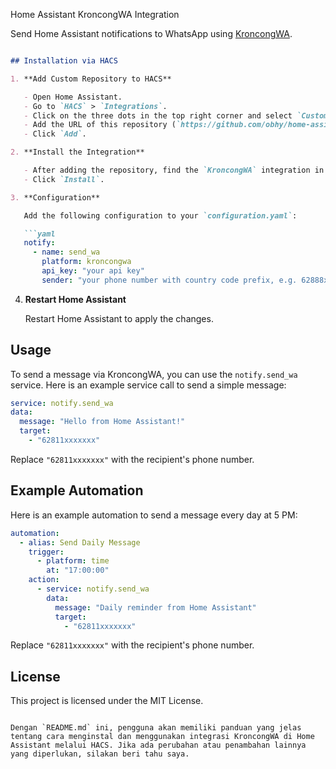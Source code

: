 Home Assistant KroncongWA Integration

Send Home Assistant notifications to WhatsApp using [KroncongWA](https://notify.obhy.net).

```markdown

## Installation via HACS

1. **Add Custom Repository to HACS**

   - Open Home Assistant.
   - Go to `HACS` > `Integrations`.
   - Click on the three dots in the top right corner and select `Custom repositories`.
   - Add the URL of this repository (`https://github.com/obhy/home-assistant-kroncongwa`) and select `Integration` as the category.
   - Click `Add`.

2. **Install the Integration**

   - After adding the repository, find the `KroncongWA` integration in HACS.
   - Click `Install`.

3. **Configuration**

   Add the following configuration to your `configuration.yaml`:

   ```yaml
   notify:
     - name: send_wa
       platform: kroncongwa
       api_key: "your api key"
       sender: "your phone number with country code prefix, e.g. 62888xxxx"
   ```

4. **Restart Home Assistant**

   Restart Home Assistant to apply the changes.

## Usage

To send a message via KroncongWA, you can use the `notify.send_wa` service. Here is an example service call to send a simple message:

```yaml
service: notify.send_wa
data:
  message: "Hello from Home Assistant!"
  target:
    - "62811xxxxxxx"
```

Replace `"62811xxxxxxx"` with the recipient's phone number.

## Example Automation

Here is an example automation to send a message every day at 5 PM:

```yaml
automation:
  - alias: Send Daily Message
    trigger:
      - platform: time
        at: "17:00:00"
    action:
      - service: notify.send_wa
        data:
          message: "Daily reminder from Home Assistant"
          target:
            - "62811xxxxxxx"
```

Replace `"62811xxxxxxx"` with the recipient's phone number.

## License

This project is licensed under the MIT License.
```

Dengan `README.md` ini, pengguna akan memiliki panduan yang jelas tentang cara menginstal dan menggunakan integrasi KroncongWA di Home Assistant melalui HACS. Jika ada perubahan atau penambahan lainnya yang diperlukan, silakan beri tahu saya.
